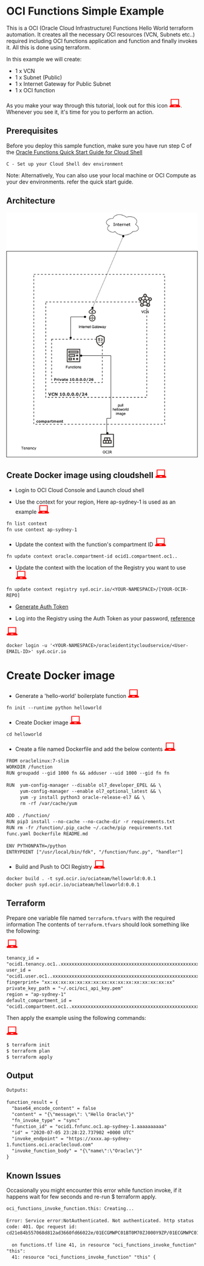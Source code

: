 # OCI Functions Simple Example

This is a OCI (Oracle Cloud Infrastructure) Functions Hello World terraform automation. It creates all the necessary OCI resources (VCN, Subnets etc..) required including OCI functions application and function and finally invokes it. All this is done using terraform.

In this example we will create:
* 1 x VCN
* 1 x Subnet (Public)
* 1 x Internet Gateway for Public Subnet
* 1 x OCI function

As you make your way through this tutorial, look out for this icon ![user input icon](./images/userinput.png).
Whenever you see it, it's time for you to perform an action.

## Prerequisites

Before you deploy this sample function, make sure you have run step C of the [Oracle Functions Quick Start Guide for Cloud Shell](https://www.oracle.com/webfolder/technetwork/tutorials/infographics/oci_functions_cloudshell_quickview/functions_quickview_top/functions_quickview/index.html)

    C - Set up your Cloud Shell dev environment

Note: Alternatively, You can also use your local machine or OCI Compute as your dev environments. refer the quick start guide.

## Architecture

![Helloworld Function](./images/helloworld.png)

## Create Docker image using cloudshell ![user input icon](./images/userinput.png)

*  Login to OCI Cloud Console and Launch cloud shell


*  Use the context for your region, Here ap-sydney-1 is used as an example ![user input icon](./images/userinput.png)
```
fn list context
fn use context ap-sydney-1
```


*  Update the context with the function's compartment ID ![user input icon](./images/userinput.png)
```
fn update context oracle.compartment-id ocid1.compartment.oc1..
```


*  Update the context with the location of the Registry you want to use ![user input icon](./images/userinput.png)
```
fn update context registry syd.ocir.io/<YOUR-NAMESPACE>/[YOUR-OCIR-REPO]
```

*  [Generate Auth Token](https://docs.cloud.oracle.com/en-us/iaas/Content/Registry/Tasks/registrygettingauthtoken.htm)


*  Log into the Registry using the Auth Token as your password, [reference](https://docs.cloud.oracle.com/en-us/iaas/Content/Functions/Tasks/functionslogintoocir.htm)

![user input icon](./images/userinput.png)
```
docker login -u '<YOUR-NAMESPACE>/oracleidentitycloudservice/<User-EMAIL-ID>' syd.ocir.io
```
  


#  Create Docker image


*  Generate a 'hello-world' boilerplate function ![user input icon](./images/userinput.png)
```
fn init --runtime python helloworld
```


*  Create Docker image ![user input icon](./images/userinput.png)
```
cd helloworld
```

*  Create a file named Dockerfile and add the below contents ![user input icon](./images/userinput.png)
```
FROM oraclelinux:7-slim
WORKDIR /function
RUN groupadd --gid 1000 fn && adduser --uid 1000 --gid fn fn

RUN  yum-config-manager --disable ol7_developer_EPEL && \
     yum-config-manager --enable ol7_optional_latest && \
     yum -y install python3 oracle-release-el7 && \
     rm -rf /var/cache/yum

ADD . /function/
RUN pip3 install --no-cache --no-cache-dir -r requirements.txt
RUN rm -fr /function/.pip_cache ~/.cache/pip requirements.txt func.yaml Dockerfile README.md

ENV PYTHONPATH=/python
ENTRYPOINT ["/usr/local/bin/fdk", "/function/func.py", "handler"]
```


*  Build and Push to OCI Registry ![user input icon](./images/userinput.png)
```
docker build . -t syd.ocir.io/ociateam/helloworld:0.0.1
docker push syd.ocir.io/ociateam/helloworld:0.0.1
```



## Terraform
Prepare one variable file named `terraform.tfvars` with the required information 
The contents of `terraform.tfvars` should look something like the following:

![user input icon](./images/userinput.png)
```
tenancy_id = "ocid1.tenancy.oc1..xxxxxxxxxxxxxxxxxxxxxxxxxxxxxxxxxxxxxxxxxxxxxxxxxxxxxxxxxxxx"
user_id = "ocid1.user.oc1..xxxxxxxxxxxxxxxxxxxxxxxxxxxxxxxxxxxxxxxxxxxxxxxxxxxxxxxxxxxx"
fingerprint= "xx:xx:xx:xx:xx:xx:xx:xx:xx:xx:xx:xx:xx:xx:xx:xx"
private_key_path = "~/.oci/oci_api_key.pem"
region = "ap-sydney-1"
default_compartment_id = "ocid1.compartment.oc1..xxxxxxxxxxxxxxxxxxxxxxxxxxxxxxxxxxxxxxxxxxxxxxxxxxxxxxxxxxxx"
```

Then apply the example using the following commands:

![user input icon](./images/userinput.png)
```
$ terraform init
$ terraform plan
$ terraform apply
```

## Output

```
Outputs:

function_result = {
  "base64_encode_content" = false
  "content" = "{\"message\": \"Hello Oracle\"}"
  "fn_invoke_type" = "sync"
  "function_id" = "ocid1.fnfunc.oc1.ap-sydney-1.aaaaaaaaaa"
  "id" = "2020-07-05 23:28:22.737902 +0000 UTC"
  "invoke_endpoint" = "https://xxxx.ap-sydney-1.functions.oci.oraclecloud.com"
  "invoke_function_body" = "{\"name\":\"Oracle\"}"
}
```

## Known Issues

Occasionally you might encounter this error while function invoke, if it happens wait for few seconds and 
re-run $ terraform apply.
```
oci_functions_invoke_function.this: Creating...

Error: Service error:NotAuthenticated. Not authenticated. http status code: 401. Opc request id: cd21e84b557068d812ad3660fd66022e/01ECGMWPC01BT0M70ZJ000Y9ZP/01ECGMWPC01BT0M70ZJ000Y9ZQ

  on functions.tf line 41, in resource "oci_functions_invoke_function" "this":
  41: resource "oci_functions_invoke_function" "this" {
```